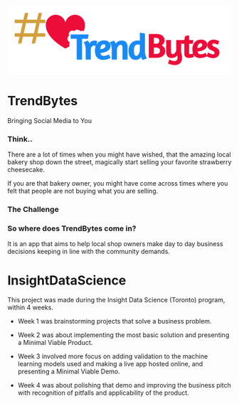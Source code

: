 
![alt text](https://github.com/prashansa/InsightDataScience/blob/master/TrendBytes/TrendBytes/static/trendbyteslogo.png "logo text")




# TrendBytes
Bringing Social Media to You

### Think.. 
There are a lot of times when you might have wished, that the amazing local bakery shop down the street, magically start selling your favorite strawberry cheesecake. 

If you are that bakery owner, you might have come across times where you felt that people are not buying what you are selling. 

### The Challenge



### So where does TrendBytes come in? 



It is an app that aims to help local shop owners make day to day business decisions keeping in line with the community demands. 





# InsightDataScience

This project was made during the Insight Data Science (Toronto) program, within 4 weeks. 

* Week 1 was brainstorming projects that solve a business problem. 

* Week 2 was about implementing the most basic solution and presenting a Minimal Viable Product. 

* Week 3 involved more focus on adding validation to the machine learning models used and making a live app hosted online, and presenting a Minimal Viable Demo. 

* Week 4 was about polishing that demo and improving the business pitch with recognition of pitfalls and applicability of the product. 









